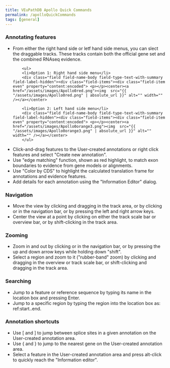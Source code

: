 ```yaml
---
title: VEuPathDB Apollo Quick Commands
permalink: /apolloQuickCommands
tags: [general]
---
```


<h3>Annotating features</h3>
<ul> 
<li>From either the right hand side or letf hand side menus, you can slect the draggable tracks. These tracks contain both the official gene set and the combined RNAseq evidence.</li>    
        
        <ul>
        <li>Option 1: Right hand side menu</li>
        <div class="field field-name-body field-type-text-with-summary field-label-hidden"><div class="field-items"><div class="field-item even" property="content:encoded"> <p></p><center><a href="/assets/images/Apollo0red.png"><img  src="{{ "/assets/images/Apollo0red.png" | absolute_url }}" alt="" width="" /></a></center>
        
        <li>Option 2: Left hand side menu</li>
        <div class="field field-name-body field-type-text-with-summary field-label-hidden"><div class="field-items"><div class="field-item even" property="content:encoded"> <p></p><center><a href="/assets/images/Apollo0orange3.png"><img  src="{{ "/assets/images/Apollo0orange3.png" | absolute_url }}" alt="" width="" /></a></center>
        </ul>
<li>Click-and-drag features to the User-created annotations or right click features and select "Create new annotation".</li> 
<li> Use "edge matching" function, shown as red highlight, to match exon boundaries to evidence from gene models or alignments.</li> 
<li>Use "Color by CDS" to highlight the calculated translation frame for annotations and evidence features.</li> 
<li>Add details for each annotation using the "Information Editor" dialog.
</li> 
</ul>

<h3>Navigation</h3>
<ul> 
<li>Move the view by clicking and dragging in the track area, or by clicking or in the navigation bar, or by pressing the left and right arrow keys.</li> 
<li>Center the view at a point by clicking on either the track scale bar or overview bar, or by shift-clicking in the track area.</li> 
</ul>

<h3>Zooming</h3>
<ul> 
<li>Zoom in and out by clicking or in the navigation bar, or by pressing the up and down arrow keys while holding down "shift".</li> 
<li>Select a region and zoom to it ("rubber-band" zoom) by clicking and dragging in the overview or track scale bar, or shift-clicking and dragging in the track area.</li> 
</ul>
        
        
<h3>Searching</h3>
<ul> 
<li> Jump to a feature or reference sequence by typing its name in the location box and pressing Enter.</li> 
<li>Jump to a specific region by typing the region into the location box as: ref:start..end.</li> 
</ul>
         
<h3>Annotation shortcuts</h3>
<ul> 
<li>Use [ and ] to jump between splice sites in a given annotation on the User-created annotation area.</li> 
<li>Use { and } to jump to the nearest gene on the User-created annotation area.</li> 
<li>Select a feature in the User-created annotation area and press alt-click to quickly reach the "Information editor". </li> 
</ul>
        
        
        
